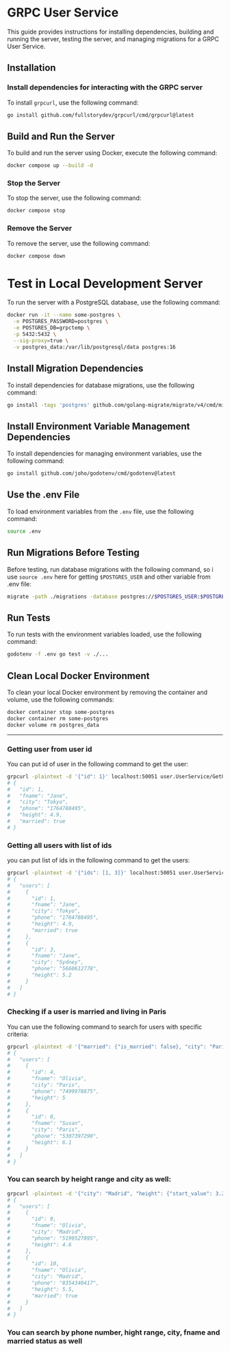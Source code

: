 # GRPC User Service

This guide provides instructions for installing dependencies, building and running the server, testing the server, and managing migrations for a GRPC User Service.

## Installation

### Install dependencies for interacting with the GRPC server

To install `grpcurl`, use the following command:

```bash
go install github.com/fullstorydev/grpcurl/cmd/grpcurl@latest
```

## Build and Run the Server

To build and run the server using Docker, execute the following command:

```bash
docker compose up --build -d
```

### Stop the Server

To stop the server, use the following command:

```bash
docker compose stop
```

### Remove the Server

To remove the server, use the following command:

```bash
docker compose down
```

# Test in Local Development Server

To run the server with a PostgreSQL database, use the following command:

```bash
docker run -it --name some-postgres \
  -e POSTGRES_PASSWORD=postgres \
  -e POSTGRES_DB=grpctemp \
  -p 5432:5432 \
  --sig-proxy=true \
  -v postgres_data:/var/lib/postgresql/data postgres:16
```

## Install Migration Dependencies

To install dependencies for database migrations, use the following command:

```bash
go install -tags 'postgres' github.com/golang-migrate/migrate/v4/cmd/migrate@latest
```

## Install Environment Variable Management Dependencies

To install dependencies for managing environment variables, use the following command:

```bash
go install github.com/joho/godotenv/cmd/godotenv@latest
```

## Use the .env File

To load environment variables from the `.env` file, use the following command:

```bash
source .env
```

## Run Migrations Before Testing

Before testing, run database migrations with the following command, so i use `source .env` here for getting `$POSTGRES_USER` and other variable from .env file:

```bash
migrate -path ./migrations -database postgres://$POSTGRES_USER:$POSTGRES_PASSWORD@localhost/$POSTGRES_DB?sslmode=$POSTGRES_SSLMODE up
```

## Run Tests

To run tests with the environment variables loaded, use the following command:

```bash
godotenv -f .env go test -v ./...
```

## Clean Local Docker Environment

To clean your local Docker environment by removing the container and volume, use the following commands:

```bash
docker container stop some-postgres
docker container rm some-postgres
docker volume rm postgres_data
```

---

### Getting user from user id

You can put id of user in the following command to get the user:

```bash
grpcurl -plaintext -d '{"id": 1}' localhost:50051 user.UserService/GetUserById
# {
#   "id": 1,
#   "fname": "Jane",
#   "city": "Tokyo",
#   "phone": "1764788495",
#   "height": 4.9,
#   "married": true
# }

```

### Getting all users with list of ids

you can put list of ids in the following command to get the users:

```bash
grpcurl -plaintext -d '{"ids": [1, 3]}' localhost:50051 user.UserService/GetUsersByIds
# {
#   "users": [
#     {
#       "id": 1,
#       "fname": "Jane",
#       "city": "Tokyo",
#       "phone": "1764788495",
#       "height": 4.9,
#       "married": true
#     },
#     {
#       "id": 3,
#       "fname": "Jane",
#       "city": "Sydney",
#       "phone": "5660612778",
#       "height": 5.2
#     }
#   ]
# }

```

### Checking if a user is married and living in Paris

You can use the following command to search for users with specific criteria:

```bash
grpcurl -plaintext -d '{"married": {"is_married": false}, "city": "Paris"}' localhost:50051 user.UserService/SearchUsers
# {
#   "users": [
#     {
#       "id": 4,
#       "fname": "Olivia",
#       "city": "Paris",
#       "phone": "7499978875",
#       "height": 5
#     },
#     {
#       "id": 8,
#       "fname": "Susan",
#       "city": "Paris",
#       "phone": "5307397290",
#       "height": 6.1
#     }
#   ]
# }
```

### You can search by height range and city as well:

```bash
grpcurl -plaintext -d '{"city": "Madrid", "height": {"start_value": 3.2, "end_value": "6.2"}}' localhost:50051 user.UserService/SearchUsers
# {
#   "users": [
#     {
#       "id": 9,
#       "fname": "Olivia",
#       "city": "Madrid",
#       "phone": "5199527895",
#       "height": 4.6
#     },
#     {
#       "id": 10,
#       "fname": "Olivia",
#       "city": "Madrid",
#       "phone": "8354340417",
#       "height": 5.5,
#       "married": true
#     }
#   ]
# }
```

### You can search by phone number, hight range, city, fname and married status as well

